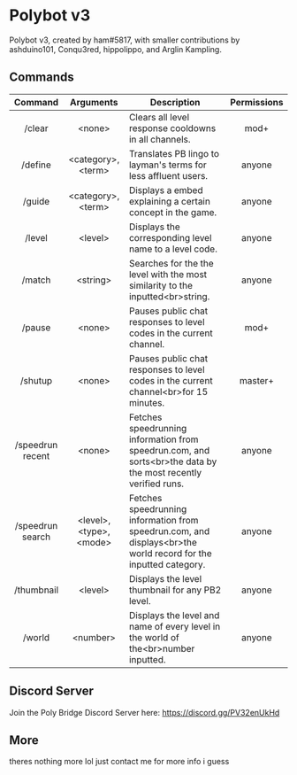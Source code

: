 # Polybot v3

Polybot v3, created by ham#5817, with smaller contributions by ashduino101, Conqu3red, hippolippo, and Arglin Kampling.

## Commands

|      Command     |           Arguments           | Description                                                                                                       | Permissions |
|:----------------:|:-----------------------------:|-------------------------------------------------------------------------------------------------------------------|:-----------:|
|      /clear      |            \<none\>           | Clears all level response cooldowns in all channels.                                                              |     mod+    |
|      /define     |     \<category\>, \<term\>    | Translates PB lingo to layman's terms for less affluent users.                                                    |    anyone   |
|      /guide      |     \<category\>, \<term\>    | Displays a embed explaining a certain concept in the game.                                                        |    anyone   |
|      /level      |           \<level\>           | Displays the corresponding level name to a level code.                                                            |    anyone   |
|      /match      |           \<string\>          | Searches for the the level with the most similarity to the inputted\<br\>string.                                  |    anyone   |
|      /pause      |            \<none\>           | Pauses public chat responses to level codes in the current channel.                                               |     mod+    |
|      /shutup     |            \<none\>           | Pauses public chat responses to level codes in the current channel\<br\>for 15 minutes.                           |   master+   |
| /speedrun recent |            \<none\>           | Fetches speedrunning information from speedrun.com, and sorts\<br\>the data by the most recently verified runs.   |    anyone   |
| /speedrun search | \<level\>, \<type\>, \<mode\> | Fetches speedrunning information from speedrun.com, and displays\<br\>the world record for the inputted category. |    anyone   |
|    /thumbnail    |           \<level\>           | Displays the level thumbnail for any PB2 level.                                                                   |    anyone   |
|      /world      |           \<number\>          | Displays the level and name of every level in the world of the\<br\>number inputted.                              |    anyone   |

## Discord Server

Join the Poly Bridge Discord Server here: https://discord.gg/PV32enUkHd

## More

theres nothing more lol just contact me for more info i guess